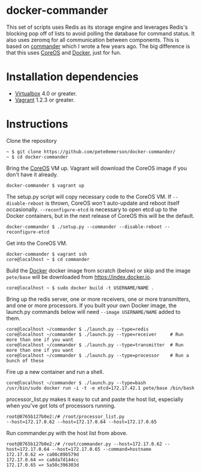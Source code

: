 # docker-commander

This set of scripts uses Redis as its storage engine and leverages Redis's blocking pop off of lists
to avoid polling the database for command status. It also uses zeromq for all communication between components.
This is based on [commander](https://github.com/pete0emerson/commander) which I wrote a few years ago.
The big difference is that this uses [CoreOS][coreos] and [Docker][docker], just for fun.

# Installation dependencies

* [Virtualbox][virtualbox] 4.0 or greater.
* [Vagrant][vagrant] 1.2.3 or greater.

# Instructions

Clone the repository

```
~ $ git clone https://github.com/pete0emerson/docker-commander/
~ $ cd docker-commander
```

Bring the [CoreOS][coreos] VM up. Vagrant will download the CoreOS image if you don't have it already.

```
docker-commander $ vagrant up
```

The setup.py script will copy necessary code to the CoreOS VM. If `--disable-reboot` is thrown,
CoreOS won't auto-update and reboot itself occasionally.
`--reconfigure-etcd` is necessary to open etcd up to the Docker containers, but in the next release
of CoreOS this will be the default.

```
docker-commander $ ./setup.py --commander --disable-reboot --reconfigure-etcd
```

Get into the CoreOS VM.


```
docker-commander $ vagrant ssh
core@localhost ~ $ cd commander
```

Build the [Docker][docker] docker image from scratch (below) or skip and the image `pete/base` will be downloaded
from https://index.docker.io.

```
core@localhost ~ $ sudo docker build -t USERNAME/NAME .
```

Bring up the redis server, one or more receivers, one or more transmitters, and one or more processors.
If you built your own Docker image, the launch.py commands below will need `--image USERNAME/NAME` added to them.

```
core@localhost ~/commander $ ./launch.py --type=redis
core@localhost ~/commander $ ./launch.py --type=receiver     # Run more than one if you want
core@localhost ~/commander $ ./launch.py --type=transmitter  # Run more than one if you want
core@localhost ~/commander $ ./launch.py --type=processor    # Run a bunch of these
```

Fire up a new container and run a shell.

```
core@localhost ~/commander $ ./launch.py --type=bash
/usr/bin/sudo docker run -i -t -e etcd=172.17.42.1 pete/base /bin/bash
```

processor_list.py makes it easy to cut and paste the host list, especially when you've got lots of processors running.

```
root@8765b127b0e2:/# /root/processor_list.py
--host=172.17.0.62 --host=172.17.0.64 --host=172.17.0.65
```

Run commander.py with the host list from above.

```
root@8765b127b0e2:/# /root/commander.py --host=172.17.0.62 --host=172.17.0.64 --host=172.17.0.65 --command=hostname
172.17.0.62 => ca08c89b579d
172.17.0.64 => ca8da7d144cc
172.17.0.65 => 5a50c396303d
```

[virtualbox]: https://www.virtualbox.org/
[vagrant]: http://downloads.vagrantup.com/
[coreos]: http://coreos.com/
[docker]: http://docker.io/
